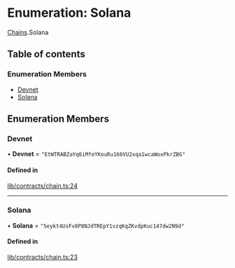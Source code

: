 # Enumeration: Solana

[Chains](../modules/Chains.md).Solana

## Table of contents

### Enumeration Members

- [Devnet](Chains.Solana.md#devnet)
- [Solana](Chains.Solana.md#solana)

## Enumeration Members

### Devnet

• **Devnet** = ``"EtWTRABZaYq6iMfeYKouRu166VU2xqa1wcaWoxPkrZBG"``

#### Defined in

[lib/contracts/chain.ts:24](typescript/src/lib/contracts/chain.ts#L24)

___

### Solana

• **Solana** = ``"5eykt4UsFv8P8NJdTREpY1vzqKqZKvdpKuc147dw2N9d"``

#### Defined in

[lib/contracts/chain.ts:23](typescript/src/lib/contracts/chain.ts#L23)
